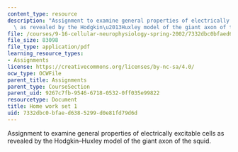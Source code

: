 ```yaml
---
content_type: resource
description: "Assignment to examine general properties of electrically excitable cells\
  \ as revealed by the Hodgkin\u2013Huxley model of the giant axon of the squid. "
file: /courses/9-16-cellular-neurophysiology-spring-2002/7332dbc0bfaed6385299d0e81fd79d6d_problem_set_1.pdf
file_size: 83098
file_type: application/pdf
learning_resource_types:
- Assignments
license: https://creativecommons.org/licenses/by-nc-sa/4.0/
ocw_type: OCWFile
parent_title: Assignments
parent_type: CourseSection
parent_uid: 9267c7fb-9546-6718-0532-0ff035e99822
resourcetype: Document
title: Home work set 1
uid: 7332dbc0-bfae-d638-5299-d0e81fd79d6d
---
```

Assignment to examine general properties of electrically excitable cells as revealed by the Hodgkin–Huxley model of the giant axon of the squid. 